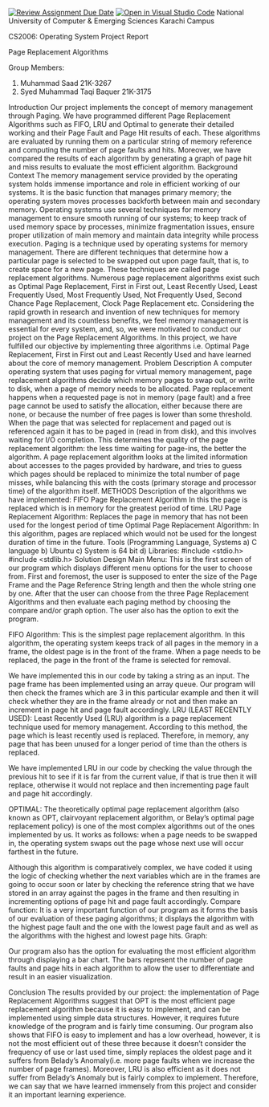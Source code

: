 [![Review Assignment Due Date](https://classroom.github.com/assets/deadline-readme-button-24ddc0f5d75046c5622901739e7c5dd533143b0c8e959d652212380cedb1ea36.svg)](https://classroom.github.com/a/Kfmu5h8q)
[![Open in Visual Studio Code](https://classroom.github.com/assets/open-in-vscode-718a45dd9cf7e7f842a935f5ebbe5719a5e09af4491e668f4dbf3b35d5cca122.svg)](https://classroom.github.com/online_ide?assignment_repo_id=11147672&assignment_repo_type=AssignmentRepo)
National University of Computer & Emerging Sciences Karachi Campus
 
CS2006: Operating System
Project Report

Page Replacement Algorithms

Group Members:
1.	Muhammad Saad 21K-3267
2.	Syed Muhammad Taqi Baquer 21K-3175





Introduction
Our project implements the concept of memory management through Paging. We have programmed different Page Replacement Algorithms such as FIFO, LRU and Optimal to generate their detailed working and their Page Fault and Page Hit results of each. These algorithms are evaluated by running them on a particular string of memory reference and computing the number of page faults and hits. Moreover, we have compared the results of each algorithm by generating a graph of page hit and miss results to evaluate the most efficient algorithm.
Background Context
The memory management service provided by the operating system holds immense importance and role in efficient working of our systems. It is the basic function that manages primary memory; the operating system moves processes backforth between main and secondary memory.
Operating systems use several techniques for memory management to ensure smooth running of our systems; to keep track of used memory space by processes, minimize fragmentation issues, ensure proper utilization of main memory and maintain data integrity while process execution.
Paging is a technique used by operating systems for memory management. There are different techniques that determine how a particular page is selected to be swapped out upon page fault, that is, to create space for a new page. These techniques are called page replacement algorithms. Numerous page replacement algorithms exist such as Optimal Page Replacement, First in First out, Least Recently Used, Least Frequently Used, Most Frequently Used, Not Frequently Used, Second Chance Page Replacement, Clock Page Replacement etc.
Considering the rapid growth in research and invention of new techniques for memory management and its countless benefits, we feel memory management is essential for every system, and, so, we were motivated to conduct our project on the Page Replacement Algorithms. In this project, we have fulfilled our objective by implementing three algorithms i.e. Optimal Page Replacement, First in First out and Least Recently Used and have learned about the core of memory management.
Problem Description
A computer operating system that uses paging for virtual
memory management, page replacement algorithms decide which memory pages to swap out, or write to disk, when a page of memory needs to be allocated. Page replacement happens when a requested page is not in memory (page fault) and a free page cannot be used to satisfy the allocation, either because there are none, or because the number of free pages is lower than some threshold.
When the page that was selected for replacement and paged out is referenced again it has to be paged in (read in from disk), and this involves waiting for I/O completion. This determines the quality of the page replacement algorithm: the less time waiting for page-ins, the better the algorithm. A page replacement algorithm looks at the limited information about accesses to the pages provided by hardware, and tries to guess which pages should be replaced to minimize the total number of page misses, while balancing this with the costs (primary storage and processor time) of the algorithm itself.
METHODS
Description of the algorithms we have implemented:
FIFO Page Replacement Algorithm
In this the page is replaced which is in memory for the greatest period of time.
LRU Page Replacement Algorithm:
Replaces the page in memory that has not been used for the longest period of time
Optimal Page Replacement Algorithm:
In this algorithm, pages are replaced which would not be used for the longest duration of time in the future.
Tools (Programming Language, Systems
a)	C language
b)	Ubuntu
c)	System is 64 bit
d)	Libraries: #include <stdio.h> #include <stdlib.h>
Solution Design
Main Menu:
This is the first screen of our program which displays different menu options for the user to choose from. First and foremost, the user is supposed to enter the size of the Page Frame and the Page Reference String length and then the whole string one by one. After that the user can choose from the three Page Replacement
Algorithms and then evaluate each paging method by choosing the compare and/or graph option. The user also has the option to exit the program.
 


FIFO Algorithm:
This is the simplest page replacement algorithm. In this algorithm, the operating system keeps track of all pages in the memory in a frame, the oldest page is in the front of the frame. When a page needs to be replaced, the page in the front of the frame is selected for removal.
 
 
We have implemented this in our code by taking a string as an input. The page frame has been implemented using an array queue. Our program will then check the frames which are 3 in this particular example and then it will check whether they are in the frame already or not and then make an increment in page hit and page fault accordingly.
LRU (LEAST RECENTLY USED):
Least Recently Used (LRU) algorithm is a page replacement technique used for memory management. According to this method, the page which is least recently used is replaced. Therefore, in memory, any page that has been unused for a longer period of time than the others is replaced.
 
 
We have implemented LRU in our code by checking the value through the previous hit to see if it is far from the current value, if that is true then it will replace, otherwise it would not replace and then incrementing page fault and page hit accordingly.

OPTIMAL:
The theoretically optimal page replacement algorithm (also known as OPT, clairvoyant replacement algorithm, or Belay’s optimal page replacement policy) is one of the most complex algorithms out of the ones implemented by us. It works as follows: when a page needs to be swapped in, the operating system swaps out the page whose next use will occur farthest in the future.
 
 
Although this algorithm is comparatively complex, we have coded it using the logic of checking whether the next variables which are in the frames are going to occur soon or later by checking the reference string that we have stored in an array against the pages in the frame and then resulting in incrementing options of page hit and page fault accordingly.
Compare function:
It is a very important function of our program as it forms the basis of our evaluation of these paging algorithms; it displays the algorithm with the highest page fault and the one with the lowest page fault and as well as the algorithms with the highest and lowest page hits.
Graph:
 
Our program also has the option for evaluating the most efficient algorithm through displaying a bar chart. The bars represent the number of page faults and page hits in each algorithm to allow the user to differentiate and result in an easier visualization.





Conclusion
The results provided by our project: the implementation of Page Replacement Algorithms suggest that OPT is the most efficient page replacement algorithm because it is easy to implement, and can be implemented using simple data structures. However, it requires future knowledge of the program and is fairly time consuming.
Our program also shows that FIFO is easy to implement and has a low overhead, however, it is not the most efficient out of these three because it doesn’t consider the frequency of use or last used time, simply replaces the oldest page and it suffers from Belady’s Anomaly(i.e. more page faults when we increase the number of page frames). Moreover, LRU is also efficient as it does not suffer from Belady’s Anomaly but is fairly complex to implement.
Therefore, we can say that we have learned immensely from this project and consider it an important learning experience.
